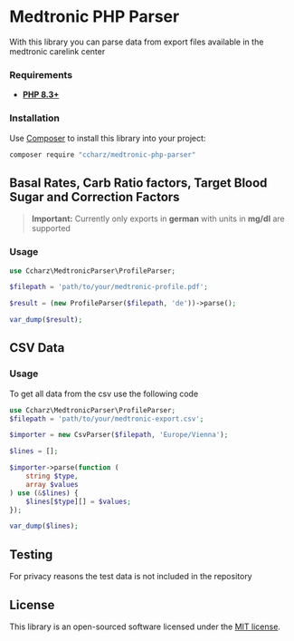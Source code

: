 # Medtronic PHP Parser

With this library you can parse data from export files available in the medtronic carelink center

### Requirements

- **[PHP 8.3+](https://php.net/releases/)**

### Installation

Use [Composer](https://getcomposer.org) to install this library into your project:

```bash
composer require "ccharz/medtronic-php-parser"
```

## Basal Rates, Carb Ratio factors, Target Blood Sugar and Correction Factors

> **Important:** Currently only exports in **german** with units in **mg/dl** are supported

### Usage

```php
use Ccharz\MedtronicParser\ProfileParser;

$filepath = 'path/to/your/medtronic-profile.pdf';

$result = (new ProfileParser($filepath, 'de'))->parse();

var_dump($result);
```

## CSV Data

### Usage

To get all data from the csv use the following code

```php
use Ccharz\MedtronicParser\ProfileParser;
$filepath = 'path/to/your/medtronic-export.csv';

$importer = new CsvParser($filepath, 'Europe/Vienna');

$lines = [];

$importer->parse(function (
    string $type,
    array $values
) use (&$lines) {
    $lines[$type][] = $values;
});

var_dump($lines);
```

## Testing

For privacy reasons the test data is not included in the repository

## License

This library is an open-sourced software licensed under the [MIT license](LICENSE).
